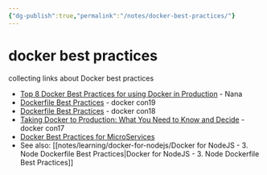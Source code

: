 ```yaml
---
{"dg-publish":true,"permalink":"/notes/docker-best-practices/"}
---
```


# docker best practices

collecting links about Docker best practices

- [Top 8 Docker Best Practices for using Docker in Production](https://youtu.be/8vXoMqWgbQQ) - Nana
- [Dockerfile Best Practices](https://youtu.be/JofsaZ3H1qM) - docker con19
- [Dockerfile Best Practices](https://youtu.be/t2cDtDrNqc8) - docker con18
- [Taking Docker to Production: What You Need to Know and Decide](https://youtu.be/6jT83lT6TU8) - docker con17
- [Docker Best Practices for MicroServices](https://youtu.be/oY_UcgBhiQE)
- See also: [[notes/learning/docker-for-nodejs/Docker for NodeJS - 3. Node Dockerfile Best Practices\|Docker for NodeJS - 3. Node Dockerfile Best Practices]]

